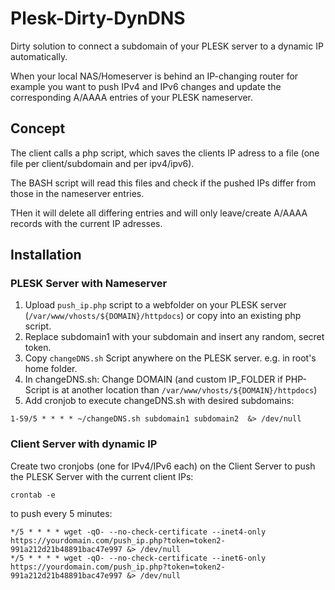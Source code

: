 # Plesk-Dirty-DynDNS
Dirty solution to connect a subdomain of your PLESK server to a dynamic IP automatically.

When your local NAS/Homeserver is behind an IP-changing router for example you want to push IPv4 and IPv6 changes and update the corresponding A/AAAA entries of your PLESK nameserver.

## Concept
The client calls a php script, which saves the clients IP adress to a file (one file per client/subdomain and per ipv4/ipv6).

The BASH script will read this files and check if the pushed IPs differ from those in the nameserver entries.

THen it will delete all differing entries and will only leave/create A/AAAA records with the current IP adresses.

## Installation

### PLESK Server with Nameserver
1. Upload `push_ip.php` script to a webfolder on your PLESK server (`/var/www/vhosts/${DOMAIN}/httpdocs`) or copy into an existing php script.
2. Replace subdomain1 with your subdomain and insert any random, secret token.
3. Copy `changeDNS.sh` Script anywhere on the PLESK server. e.g. in root's home folder.
4. In changeDNS.sh: Change DOMAIN (and custom IP_FOLDER if PHP-Script is at another location than `/var/www/vhosts/${DOMAIN}/httpdocs`)
5. Add cronjob to execute changeDNS.sh with desired subdomains:

```
1-59/5 * * * * ~/changeDNS.sh subdomain1 subdomain2  &> /dev/null
```   


### Client Server with dynamic IP
Create two cronjobs (one for IPv4/IPv6 each) on the Client Server to push the PLESK Server with the current client IPs:

    crontab -e

to push every 5 minutes:

```
*/5 * * * * wget -qO- --no-check-certificate --inet4-only https://yourdomain.com/push_ip.php?token=token2-991a212d21b48891bac47e997 &> /dev/null
*/5 * * * * wget -qO- --no-check-certificate --inet6-only https://yourdomain.com/push_ip.php?token=token2-991a212d21b48891bac47e997 &> /dev/null
```   
